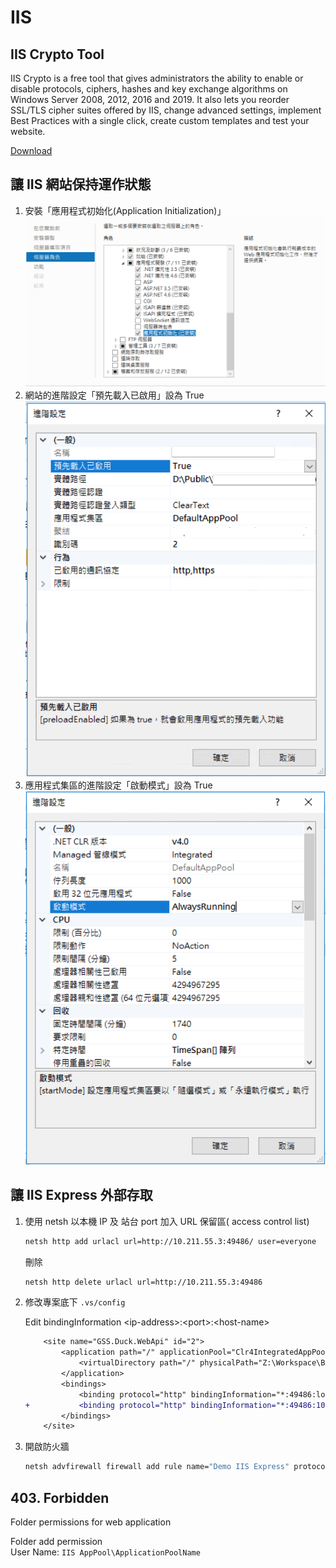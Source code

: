 # IIS

## IIS Crypto Tool

IIS Crypto is a free tool that gives administrators the ability to enable or disable protocols, ciphers, hashes and key exchange algorithms on Windows Server 2008, 2012, 2016 and 2019. It also lets you reorder SSL/TLS cipher suites offered by IIS, change advanced settings, implement Best Practices with a single click, create custom templates and test your website.

[Download](https://www.nartac.com/Products/IISCrypto/Download)

## 讓 IIS 網站保持運作狀態

1. 安裝「應用程式初始化(Application Initialization)」
    ![image](../images/iis/setting-with-install.png)
2. 網站的進階設定「預先載入已啟用」設為 True
    ![image](../images/iis/website-setting.png)
3. 應用程式集區的進階設定「啟動模式」設為 True
    ![image](../images/iis/application-setting-alwaysrunning.png)

## 讓 IIS Express 外部存取

1. 使用 netsh 以本機 IP 及 站台 port 加入 URL 保留區( access control list)

    ```sh
    netsh http add urlacl url=http://10.211.55.3:49486/ user=everyone
    ```

    刪除

    ```sh
    netsh http delete urlacl url=http://10.211.55.3:49486
    ```

2. 修改專案底下 `.vs/config`

    Edit bindingInformation \<ip-address\>\:\<port\>\:\<host-name\>

    ```diff
        <site name="GSS.Duck.WebApi" id="2">
            <application path="/" applicationPool="Clr4IntegratedAppPool">
                <virtualDirectory path="/" physicalPath="Z:\Workspace\BizForm\duck\src\GSS.Duck.WebApi" />
            </application>
            <bindings>
                <binding protocol="http" bindingInformation="*:49486:localhost" />
    +           <binding protocol="http" bindingInformation="*:49486:10.211.55.4" />
            </bindings>
        </site>
    ```

3. 開啟防火牆

    ``` sh
    netsh advfirewall firewall add rule name="Demo IIS Express" protocol=TCP dir=in localport=49486 action=allow
    ```

## 403. Forbidden

Folder permissions for web application

Folder add permission  
User Name: `IIS AppPool\ApplicationPoolName`